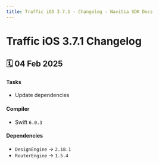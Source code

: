 ```yaml
---
title: Traffic iOS 3.7.1 - Changelog - Navitia SDK Docs
---
```


# Traffic iOS 3.7.1 Changelog

<h2>🗓 04 Feb 2025</h2>

#### Tasks
- Update dependencies

#### Compiler
-  Swift  `6.0.3`

#### Dependencies
- `DesignEngine` -> `2.18.1`
- `RouterEngine` -> `1.5.4`
